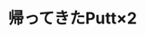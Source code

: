 ---
title: '帰ってきたPutt×2'    
photo: '/images/photoGolf.jpg'
logo: '/images/newExperience.png'
textup: 'いつの間にか無くなっていた桐朋祭名物パターゴルフがついに復活！！最初で最後の復活を君は目にする。' 
building: '高校教室棟'
floor: '2' 
location: '3-D　3-E'
categoly: '1'
---